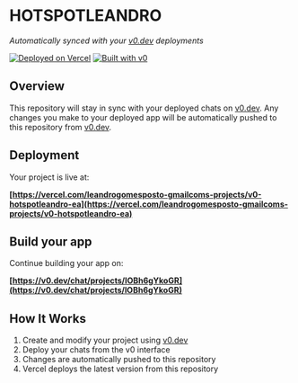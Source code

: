# HOTSPOTLEANDRO

*Automatically synced with your [v0.dev](https://v0.dev) deployments*

[![Deployed on Vercel](https://img.shields.io/badge/Deployed%20on-Vercel-black?style=for-the-badge&logo=vercel)](https://vercel.com/leandrogomesposto-gmailcoms-projects/v0-hotspotleandro-ea)
[![Built with v0](https://img.shields.io/badge/Built%20with-v0.dev-black?style=for-the-badge)](https://v0.dev/chat/projects/IOBh6gYkoGR)

## Overview

This repository will stay in sync with your deployed chats on [v0.dev](https://v0.dev).
Any changes you make to your deployed app will be automatically pushed to this repository from [v0.dev](https://v0.dev).

## Deployment

Your project is live at:

**[https://vercel.com/leandrogomesposto-gmailcoms-projects/v0-hotspotleandro-ea](https://vercel.com/leandrogomesposto-gmailcoms-projects/v0-hotspotleandro-ea)**

## Build your app

Continue building your app on:

**[https://v0.dev/chat/projects/IOBh6gYkoGR](https://v0.dev/chat/projects/IOBh6gYkoGR)**

## How It Works

1. Create and modify your project using [v0.dev](https://v0.dev)
2. Deploy your chats from the v0 interface
3. Changes are automatically pushed to this repository
4. Vercel deploys the latest version from this repository
